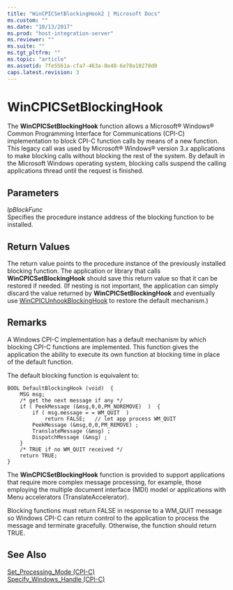 ```yaml
---
title: "WinCPICSetBlockingHook2 | Microsoft Docs"
ms.custom: ""
ms.date: "10/13/2017"
ms.prod: "host-integration-server"
ms.reviewer: ""
ms.suite: ""
ms.tgt_pltfrm: ""
ms.topic: "article"
ms.assetid: 7fe5561a-cfa7-463a-8e48-6e78a10278d0
caps.latest.revision: 3
---
```

# WinCPICSetBlockingHook
The **WinCPICSetBlockingHook** function allows a Microsoft® Windows® Common Programming Interface for Communications (CPI-C) implementation to block CPI-C function calls by means of a new function. This legacy call was used by Microsoft® Windows® version 3.*x* applications to make blocking calls without blocking the rest of the system. By default in the Microsoft Windows operating system, blocking calls suspend the calling applications thread until the request is finished.  
  
## Parameters  
 *lpBlockFunc*  
 Specifies the procedure instance address of the blocking function to be installed.  
  
## Return Values  
 The return value points to the procedure instance of the previously installed blocking function. The application or library that calls **WinCPICSetBlockingHook** should save this return value so that it can be restored if needed. (If nesting is not important, the application can simply discard the value returned by **WinCPICSetBlockingHook** and eventually use [WinCPICUnhookBlockingHook](../core/wincpicunhookblockinghook.md) to restore the default mechanism.)  
  
## Remarks  
 A Windows CPI-C implementation has a default mechanism by which blocking CPI-C functions are implemented. This function gives the application the ability to execute its own function at blocking time in place of the default function.  
  
 The default blocking function is equivalent to:  
  
```  
BOOL DefaultBlockingHook (void)  {  
    MSG msg;  
    /* get the next message if any */  
    if ( PeekMessage (&msg,0,0,PM_NOREMOVE)  )  {  
        if ( msg.message = = WM_QUIT  )  
            return FALSE;   // let app process WM_QUIT  
        PeekMessage (&msg,0,0,PM_REMOVE) ;  
        TranslateMessage (&msg) ;  
        DispatchMessage (&msg) ;  
    }  
    /* TRUE if no WM_QUIT received */  
    return TRUE;  
}  
```  
  
 The **WinCPICSetBlockingHook** function is provided to support applications that require more complex message processing, for example, those employing the multiple document interface (MDI) model or applications with Menu accelerators (TranslateAccelerator).  
  
 Blocking functions must return FALSE in response to a WM_QUIT message so Windows CPI-C can return control to the application to process the message and terminate gracefully. Otherwise, the function should return TRUE.  
  
## See Also  
 [Set_Processing_Mode (CPI-C)](../core/set-processing-mode-cpi-c.md)   
 [Specify_Windows_Handle (CPI-C)](../core/specify-windows-handle-cpi-c.md)